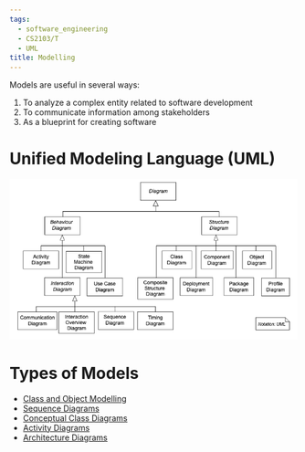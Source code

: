 ```yaml
---
tags:
  - software_engineering
  - CS2103/T
  - UML
title: Modelling
---
```

Models are useful in several ways:
1. To analyze a complex entity related to software development
2. To communicate information among stakeholders
3. As a blueprint for creating software
# Unified Modeling Language (UML)

![](media/Pasted%20image%2020240831010848.png)

# Types of Models

- [Class and Object Modelling](Class%20and%20Object%20Modelling.md)
- [Sequence Diagrams](notes/Sequence%20Diagrams.md)
- [Conceptual Class Diagrams](Conceptual%20Class%20Diagrams.md)
- [Activity Diagrams](Activity%20Diagrams.md)
- [Architecture Diagrams](Architecture%20Diagrams.md)
